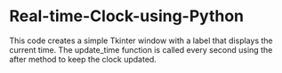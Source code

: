 # Real-time-Clock-using-Python
This code creates a simple Tkinter window with a label that displays the current time. The update_time function is called every second using the after method to keep the clock updated. 
